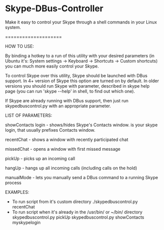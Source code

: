 Skype-DBus-Controller
=====================

Make it easy to control your Skype through a shell commands in your Linux system. 


====================

HOW TO USE:

By binding a hotkey to a run of this utility with your desired parameters 
(in Ubuntu it's: System settings -> Keyboard -> Shortcuts -> Custom shortcuts) you
can much more easily control your Skype.

To control Skype over this utility, Skype should be launched with DBus support. 
In 4+ version of Skype this option are turned on by default. In older versions
you should run Skype with parameter, described in skype help page (you can run 
'skype --help' in shell, to find out which one). 
 
If Skype are already running with DBus support, then just run skypedbuscontrol.py
with an appropriate parameter.

LIST OF PARAMETERS:

showContacts login      - shows/hides Skype's Contacts window. <login> is your
                          skype login, that usually prefixes Contacts window.

recentChat              - shows a window with recently participated chat

missedChat         - opens a window with first missed message

pickUp                  - picks up an incoming call

hangUp               - hangs up all incoming calls (including calls on the hold)

manualMode              - lets you manually send a DBus command to a running Skype process

EXAMPLES:
- To run script from it's custom directory
    ./skypedbuscontrol.py recentChat
- To run script when it's already in the /usr/bin/ or ~/bin/ directory
    skypedbuscontrol.py pickUp
    skypedbuscontrol.py showContacts myskypelogin
